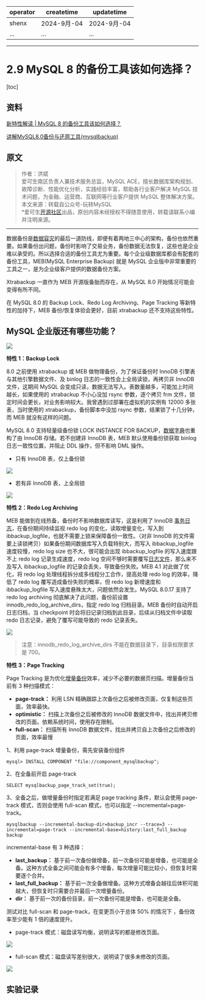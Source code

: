 | operator | createtime | updatetime |
| ---- | ---- | ---- |
| shenx | 2024-9月-04 | 2024-9月-04  |
| ... | ... | ... |
---
# 2.9 MySQL 8 的备份工具该如何选择？

[toc]

## 资料

[新特性解读 | MySQL 8 的备份工具该如何选择？](https://zhuanlan.zhihu.com/p/142488729)  

[讲解MySQL8.0备份与还原工具(mysqlbackup)](https://blog.csdn.net/huang714/article/details/124187282)

## 原文

> 作者：洪斌  
> 爱可生南区负责人兼技术服务总监，MySQL ACE，擅长数据库架构规划、故障诊断、性能优化分析，实践经验丰富，帮助各行业客户解决 MySQL 技术问题，为金融、运营商、互联网等行业客户提供 MySQL 整体解决方案。  
> 本文来源：转载自公众号-玩转MySQL  
> \*爱可生[开源社区](https://zhida.zhihu.com/search?q=%E5%BC%80%E6%BA%90%E7%A4%BE%E5%8C%BA&zhida_source=entity&is_preview=1)出品，原创内容未经授权不得随意使用，转载请联系小编并注明来源。

* * *

数据备份是[数据容灾](https://zhida.zhihu.com/search?q=%E6%95%B0%E6%8D%AE%E5%AE%B9%E7%81%BE&zhida_source=entity&is_preview=1)的最后一道防线，即便有着两地三中心的架构，备份也依然重要。如果备份出问题，备份时影响了交易业务，备份数据无法恢复，这些也是企业难以承受的。所以选择合适的备份工具尤为重要。每个企业级数据库都会有配套的备份工具，MEB(MySQL Enterprise Backup) 就是 MySQL 企业版中非常重要的工具之一，是为企业级客户提供的数据备份方案。

Xtrabackup 一直作为 MEB 开源版备胎而存在，从 MySQL 8.0 开始情况可能会变得有所不同。

在 MySQL 8.0 的 Backup Lock、Redo Log Archiving、Page Tracking 等新特性的加持下，MEB 备份/恢复体验会更好，目前 xtrabackup 还不支持这些特性。

**MySQL 企业版还有哪些功能？**
--------------------

![](https://pica.zhimg.com/v2-cb0392dec36cb2f3d02d1157edb6d7da_b.jpg)

**特性 1：Backup Lock**

8.0 之前使用 xtrabackup 或 MEB 做物理备份，为了保证备份时 InnoDB 引擎表与其他引擎数据文件、及 binlog 日志的一致性会上全局读锁，再拷贝非 InnoDB 文件，这期间 MySQL 会变成只读，数据无法写入。表数量越多，可能加上时间越长，如果使用的 xtrabackup 不小心没加 rsync 参数，逐个拷贝 frm 文件，锁定时间会更长，对业务影响较大。我曾遇到过部署在虚拟机的实例有 12000 多张表，当时使用的 xtrabackup，备份脚本中没加 rsync 参数，结果锁了十几分钟，而 MEB 就没有这样的问题。

MySQL 8.0 支持轻量级备份锁 LOCK INSTANCE FOR BACKUP，[数据字典](https://zhida.zhihu.com/search?q=%E6%95%B0%E6%8D%AE%E5%AD%97%E5%85%B8&zhida_source=entity&is_preview=1)也重构了由 InnoDB 存储。若不创建非 InnoDB 表，MEB 默认使用备份锁获取 binlog 日志一致性位置，并阻止 DDL 操作，但不影响 DML 操作。

*   只有 InnoDB 表，仅上备份锁

![](https://pic3.zhimg.com/v2-e1a18d2d109c2dc225f9a14a2ebb66de_b.jpg)

*   若有非 InnoDB 表，上全局锁  
    

![](https://pic2.zhimg.com/v2-6b7aef90648a54c735f7c9d4f9625645_b.jpg)

**特性 2：Redo Log Archiving**

MEB 能做到在线热备，备份时不影响数据库读写，这是利用了 InnoDB [事务日志](https://zhida.zhihu.com/search?q=%E4%BA%8B%E5%8A%A1%E6%97%A5%E5%BF%97&zhida_source=entity&is_preview=1)，在备份期间持续监视 redo log 的变化，读取增量变化，写入到 ibbackup\_logfile，也就不需要上锁来保障备份一致性。（对非 InnoDB 的文件需要上读锁拷贝）如果备份期间数据库写入负载特别大，而写入 ibbackup\_logfile 速度较慢，redo log size 也不大，很可能会出现 ibbackup\_logfile 的写入速度跟不上 redo log 记录生成速度，redo log 空间不够时需要覆写[日志文件](https://zhida.zhihu.com/search?q=%E6%97%A5%E5%BF%97%E6%96%87%E4%BB%B6&zhida_source=entity&is_preview=1)，那么来不及写入 ibbackup\_logfile 的记录会丢失，导致备份失败。MEB 4.1 对此做了优化，将 redo log 处理线程拆分成多线程分工合作，提高处理 redo log 的效率，降低了 redo log 覆写造成备份失败的概率，但 redo log 新增速度和 ibbackup\_logfile 写入速度悬殊太大，问题依然会发生。MySQL 8.0.17 支持了 redo log archiving 彻底解决了此问题，备份前设置 innodb\_redo\_log\_archive\_dirs，指定 redo log 归档目录。MEB 备份时自动开启日志归档，当 checkpoint 时会将旧记录归档到此目录，后续从归档文件中读取 redo 日志记录，避免了覆写可能导致的 redo 记录丢失。

![](https://pic3.zhimg.com/v2-340549ea5b7af7b54c737018d8475d7c_b.jpeg)

> 注意：innodb\_redo\_log\_archive\_dirs 不能在数据目录下，目录权限要求是 700。

**特性 3：Page Tracking**

Page Tracking 是为优化[增量备份](https://zhida.zhihu.com/search?q=%E5%A2%9E%E9%87%8F%E5%A4%87%E4%BB%BD&zhida_source=entity&is_preview=1)效率，减少不必要的数据页扫描。增量备份当前有 3 种扫描模式：

*   **page-track：** 利用 LSN 精确跟踪上次备份之后被修改页面，仅复制这些页面，效率最快。
*   **optimistic：** 扫描上次备份之后被修改的 InnoDB 数据文件中，找出并拷贝修改的页面。依赖系统时间，使用存在限制。
*   **full-scan：** 扫描所有 InnoDB 数据文件，找出并拷贝自上次备份之后修改的页面，效率最慢

1、利用 page-track 增量备份，需先安装备份组件

```text
mysql> INSTALL COMPONENT "file://component_mysqlbackup";
```

2、在全备前开启 page-track

```text
SELECT mysqlbackup_page_track_set(true);
```

3、全备之后，做增量备份时指定若满足 page tracking 条件，默认会使用 page-track 模式，否则会使用 full-scan 模式，也可以指定 --incremental=page-track。

```text
mysqlbackup --incremental-backup-dir=backup_incr --trace=3 --incremental=page-track --incremental-base=history:last_full_backup backup
```

incremental-base 有 3 种选择：

*   **last\_backup：** 基于前一次备份做增备，前一次备份可能是增备，也可能是全备。这种方式全备之间可能会有多个增备，每次增量可能比较小，但恢复时需要逐个合并。
*   **last\_full\_backup：** 基于前一次全备做增备。这种方式增备会越往后体积可能越大，但恢复时只需要合并最后一次增量备份。
*   **dir：** 基于前一次的备份目录，前一次备份可能是增备，也可能是全备。

测试对比 full-scan 和 page-track，在变更页小于总体 50% 的情况下 ，备份效率至少能有 1 倍的速度提升。

*   page-track 模式：磁盘读写均衡，说明读写的都是修改页面。

![](https://picx.zhimg.com/v2-945747f27cf9d8a736cb00969da4f6df_b.jpg)

*   full-scan 模式：磁盘读写差别很大，说明读了很多未修改的页面。

![](https://picx.zhimg.com/v2-79bb22a747deff5a2503807a1756ec45_b.jpg)

## 实验记录